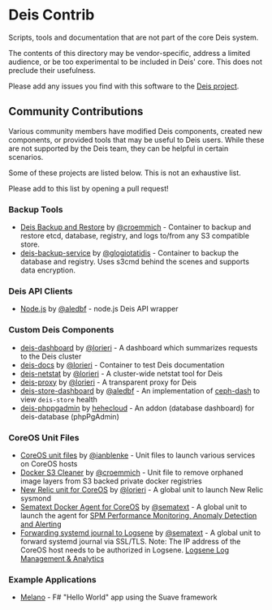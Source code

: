 # Deis Contrib

Scripts, tools and documentation that are not part of the core
Deis system.

The contents of this directory may be vendor-specific, address a
limited audience, or be too experimental to be included in Deis' core.
This does not preclude their usefulness.

Please add any issues you find with this software to the
[Deis project](https://github.com/deis/deis/issues).

## Community Contributions

Various community members have modified Deis components, created new components, or provided tools that may be useful to Deis users. While these are not supported by the Deis team, they can be helpful in certain scenarios.

Some of these projects are listed below. This is not an exhaustive list.

Please add to this list by opening a pull request!

### Backup Tools
* [Deis Backup and Restore](https://github.com/myriadmobile/deis-backup-restore) by [@croemmich](https://github.com/croemmich) - Container to backup and restore etcd, database, registry, and logs to/from any S3 compatible store.
* [deis-backup-service](https://github.com/mozilla/deis-backup-service) by [@glogiotatidis](https://github.com/glogiotatidis) - Container to backup the database and registry. Uses s3cmd behind the scenes and supports data encryption.

### Deis API Clients
* [Node.js](https://github.com/aledbf/deis-api) by [@aledbf](https://github.com/aledbf) - node.js Deis API wrapper

### Custom Deis Components
* [deis-dashboard](https://github.com/lorieri/deis-dashboard) by [@lorieri](https://github.com/lorieri) - A dashboard which summarizes requests to the Deis cluster
* [deis-docs](https://github.com/lorieri/deis-docs) by [@lorieri](https://github.com/lorieri) - Container to test Deis documentation
* [deis-netstat](https://github.com/lorieri/deis-netstat) by [@lorieri](https://github.com/lorieri) - A cluster-wide netstat tool for Deis
* [deis-proxy](https://github.com/lorieri/deis-proxy) by [@lorieri](https://github.com/lorieri) - A transparent proxy for Deis
* [deis-store-dashboard](https://github.com/aledbf/deis/tree/optional_store_dashboard) by [@aledbf](https://github.com/aledbf) - An implementation of [ceph-dash](https://github.com/Crapworks/ceph-dash) to view `deis-store` health
* [deis-phppgadmin](https://github.com/HeheCloud/deis-phppgadmin) by [hehecloud](https://github.com/HeheCloud) - An addon (database dashboard) for deis-database (phpPgAdmin)


### CoreOS Unit Files
* [CoreOS unit files](https://github.com/ianblenke/coreos-vagrant-kitchen-sink/tree/master/cloud-init) by [@ianblenke](https://github.com/ianblenke) - Unit files to launch various services on CoreOS hosts
* [Docker S3 Cleaner](https://github.com/myriadmobile/docker-s3-cleaner) by [@croemmich](https://github.com/croemmich) - Unit file to remove orphaned image layers from S3 backed private docker registries
* [New Relic unit for CoreOS](https://github.com/lorieri/coreos-newrelic) by [@lorieri](https://github.com/lorieri) - A global unit to launch New Relic sysmond
* [Sematext Docker Agent for CoreOS](https://github.com/sematext/sematext-agent-docker/blob/master/coreos/sematext-agent.service) by [@sematext](https://github.com/sematext) - A global unit to launch the agent for [SPM Performance Monitoring, Anomaly Detection and Alerting](http://sematext.com/spm/integrations/docker-monitoring.html) 
* [Forwarding systemd journal to Logsene](https://github.com/sematext/sematext-agent-docker/blob/master/coreos/logsene.service) by [@sematext](https://github.com/sematext) - A global unit to forward systemd journal via SSL/TLS. Note: The IP address of the CoreOS host needs to be authorized in Logsene. [Logsene ­Log Management & Analytics](http://www.sematext.com/logsene/) 

### Example Applications
* [Melano](https://github.com/SuaveIO/Melano) - F# "Hello World" app using the Suave framework
